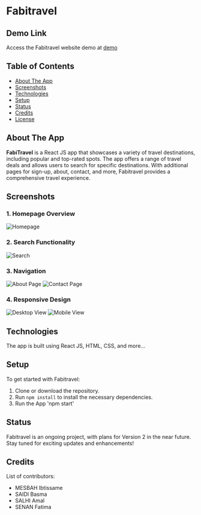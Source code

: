 # Fabitravel

## Demo Link
Access the Fabitravel website demo at [demo](screenshots/demo.mp4)

## Table of Contents
- [About The App](#about-the-app)
- [Screenshots](#screenshots)
- [Technologies](#technologies)
- [Setup](#setup)
- [Status](#status)
- [Credits](#credits)
- [License](#license)


## About The App
**FabiTravel** is a React JS app that showcases a variety of travel destinations, including popular and top-rated spots. 
The app offers a range of travel deals and allows users to search for specific destinations. With additional pages for sign-up, about, contact, and more, Fabitravel provides a comprehensive travel experience.


## Screenshots

### 1. Homepage Overview
![Homepage](screenshots/homepage.png)

### 2. Search Functionality
![Search](screenshots/search.png)

### 3. Navigation
![About Page](screenshots/about.png)
![Contact Page](screenshots/contact.png)

### 4. Responsive Design
![Desktop View](screenshots/desktop-view.png)
![Mobile View](screenshots/mobile-view.png)


## Technologies
The app is built using React JS, HTML, CSS, and more...


## Setup
To get started with Fabitravel:
1. Clone or download the repository.
2. Run `npm install` to install the necessary dependencies.
3. Run the App 'npm start'


## Status
Fabitravel is an ongoing project, with plans for Version 2 in the near future. Stay tuned for exciting updates and enhancements!

## Credits
List of contributors:
- MESBAH Ibtissame
- SAIDI Basma
- SALHI Amal
- SENAN Fatima
